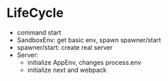 # LifeCycle

- command start
- SandboxEnv: get basic env, spawn spawner/start
- spawner/start: create real server
- Server:
  - initialize AppEnv, changes process.env
  - initialize next and webpack
